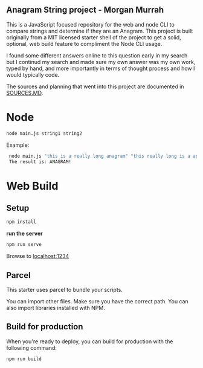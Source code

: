 ## Anagram String project - Morgan Murrah

This is a JavaScript focused repository for the web and node CLI to compare strings and determine if they are an Anagram. This project is built originally from a MIT licensed starter shell of the project to get a solid, optional, web build feature to compliment the Node CLI usage. 

I found some different answers online to this question early in my search but I continud my search and made sure my own answer was my own work, typed by hand, and more importantly in terms of thought process and how I would typically code.

The sources and planning that went into this project are documented in [SOURCES.MD](/SOURCES.md). 


# Node

```bash
node main.js string1 string2 
```

Example:

```bash
 node main.js "this is a really long anagram" "this really long is a anagram"
 The result is: ANAGRAM!
```

# Web Build

## Setup

```bash
npm install
```
**run the server**

```bash
npm run serve
```
Browse to [localhost:1234](http://localhost:1234)

## Parcel

This starter uses parcel to bundle your scripts.

You can import other files. Make sure you have the correct path. You can also import libraries installed with NPM.

## Build for production

When you're ready to deploy, you can build for production with the following command:

```bash
npm run build
```

